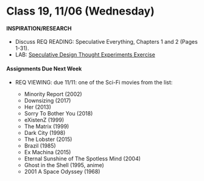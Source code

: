  # Class 19, 11/06 (Wednesday)


#### INSPIRATION/RESEARCH

 *  Discuss REQ READING: Speculative Everything, Chapters 1 and 2 (Pages 1-31). 
 *  LAB: [Speculative Design Thought Experiments Exercise](https://docs.google.com/document/d/1GMtD06JEClsKpKafFgaFh9QXRhHSPXCsXrhaCIWawiY/edit?usp=sharing) 
 

 #### Assignments Due Next Week
 
* REQ VIEWING: due 11/11: one of the Sci-Fi movies from the list:

  * Minority Report (2002)
  * Downsizing (2017)
  * Her (2013)
  * Sorry To Bother You (2018)
  * eXistenZ (1999)
  * The Matrix (1999)
  * Dark City (1998)
  * The Lobster (2015)
  * Brazil (1985)
  * Ex Machina (2015)
  * Eternal Sunshine of The Spotless Mind (2004)
  * Ghost in the Shell (1995, anime)
  * 2001 A Space Odyssey (1968)
